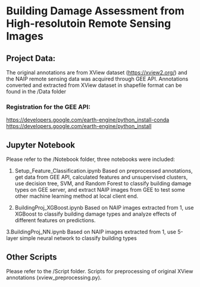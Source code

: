 # Building Damage Assessment from High-resolutoin Remote Sensing Images

## Project Data:
The original annotations are from XView dataset (https://xview2.org/) and the NAIP remote sensing data was acquired through GEE API.
Annotations converted and extracted from XView dataset in shapefile format can be found in the /Data folder
### Registration for the GEE API:
https://developers.google.com/earth-engine/python_install-conda
https://developers.google.com/earth-engine/python_install

## Jupyter Notebook
Please refer to the /Notebook folder, three notebooks were included:
1. Setup_Feature_Classification.ipynb
Based on preprocessed annotations, get data from GEE API, calculated features and unsupervised clusters, use decision tree, SVM, and Random Forest to classify building damage types on GEE server, and extract NAIP images from GEE to test some other machine learning method at local client end.

2. BuildingProj_XGBoost.ipynb
Based on NAIP images extracted from 1, use XGBoost to classify building damage types and analyze effects of different features on predictions.

3.BuildingProj_NN.ipynb
Based on NAIP images extracted from 1, use 5-layer simple neural network to classify building types

## Other Scripts
Please refer to the /Script folder. Scripts for preprocessing of original XView annotations (xview_preprocessing.py).

